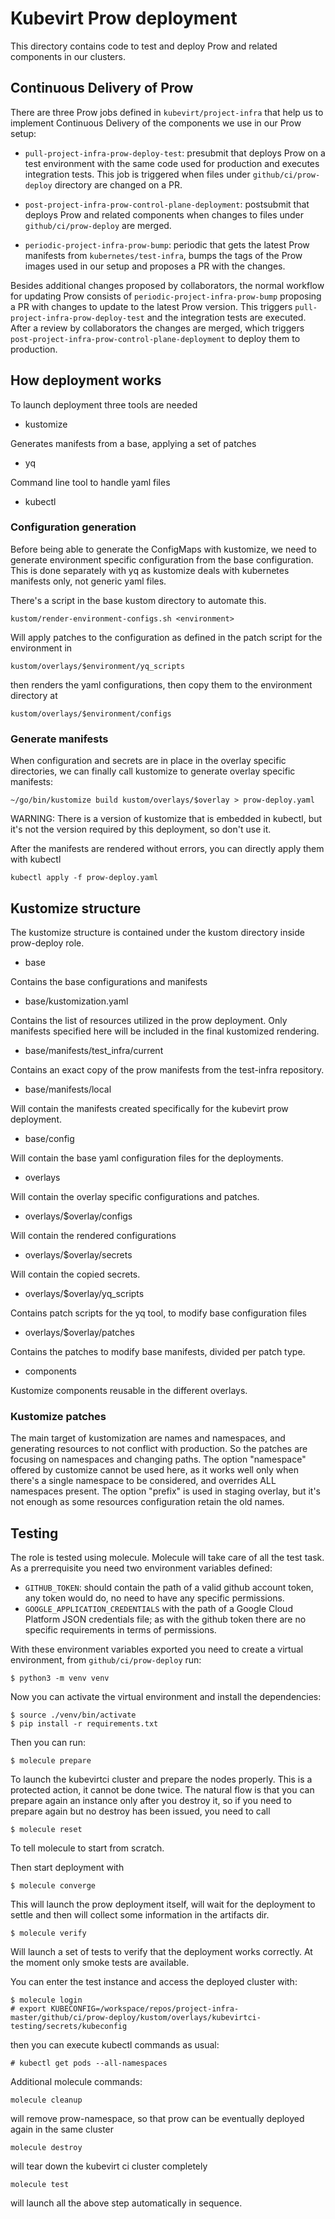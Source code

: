 # Kubevirt Prow deployment

This directory contains code to test and deploy Prow and related components
in our clusters.

## Continuous Delivery of Prow

There are three Prow jobs defined in `kubevirt/project-infra` that help us to
implement Continuous Delivery of the components we use in our Prow setup:

* `pull-project-infra-prow-deploy-test`: presubmit that deploys Prow on a test
environment with the same code used for production and executes integration tests.
This job is triggered when files under `github/ci/prow-deploy` directory are
changed on a PR.

* `post-project-infra-prow-control-plane-deployment`: postsubmit that deploys
Prow and related components when changes to files under `github/ci/prow-deploy`
are merged.

* `periodic-project-infra-prow-bump`: periodic that gets the latest Prow manifests
from `kubernetes/test-infra`, bumps the tags of the Prow images used in our
setup and proposes a PR with the changes.

Besides additional changes proposed by collaborators, the normal workflow for
updating Prow consists of `periodic-project-infra-prow-bump` proposing a PR with
changes to update to the latest Prow version. This triggers `pull-project-infra-prow-deploy-test`
and the integration tests are executed. After a review by collaborators the
changes are merged, which triggers `post-project-infra-prow-control-plane-deployment`
to deploy them to production.

## How deployment works

To launch deployment three tools are needed

- kustomize

Generates manifests from a base, applying a set of patches

- yq

Command line tool to handle yaml files

- kubectl

### Configuration generation

Before being able to generate the ConfigMaps with kustomize, we need to generate
environment specific configuration from the base configuration. This is done
separately with yq as kustomize deals with kubernetes manifests only, not generic yaml files.

There's a script in the base kustom directory to automate this.

    kustom/render-environment-configs.sh <environment>

Will apply patches to the configuration as defined in the patch script for the environment in

    kustom/overlays/$environment/yq_scripts

then renders the yaml configurations, then copy them to the environment directory at

    kustom/overlays/$environment/configs

### Generate manifests

When configuration and secrets are in place in the overlay specific directories,
we can finally call kustomize to generate overlay specific manifests:

    ~/go/bin/kustomize build kustom/overlays/$overlay > prow-deploy.yaml

WARNING: There is a version of kustomize that is embedded in kubectl, but it's not the version
required by this deployment, so don't use it.

After the manifests are rendered without errors, you can directly apply them with kubectl

    kubectl apply -f prow-deploy.yaml

## Kustomize structure

The kustomize structure is contained under the kustom directory inside prow-deploy role.

- base

Contains the base configurations and manifests

- base/kustomization.yaml

Contains the list of resources utilized in the prow deployment. Only manifests
specified here will be included in the final kustomized rendering.

- base/manifests/test_infra/current

Contains an exact copy of the prow manifests from the test-infra repository.

- base/manifests/local

Will contain the manifests created specifically for the kubevirt prow deployment.

- base/config

Will contain the base yaml configuration files for the deployments.

- overlays

Will contain the overlay specific configurations and patches.

- overlays/$overlay/configs

Will contain the rendered configurations

- overlays/$overlay/secrets

Will contain the copied secrets.

- overlays/$overlay/yq_scripts

Contains patch scripts for the yq tool, to modify base configuration files

- overlays/$overlay/patches

Contains the patches to modify base manifests, divided per patch type.

- components

Kustomize components reusable in the different overlays.

### Kustomize patches

The main target of kustomization are names and namespaces, and generating
resources to not conflict with production.
So the patches are focusing on namespaces and changing paths.
The option "namespace" offered by customize cannot be used here, as it works
well only when there's a single namespace to be considered, and overrides ALL
namespaces present.
The option "prefix" is used in staging overlay, but it's not enough as some
resources configuration retain the old names.

## Testing

The role is tested using molecule.
Molecule will take care of all the test task.
As a prerrequisite you need two environment variables defined:
* `GITHUB_TOKEN`: should contain the path of a valid github account token, any token would do,
no need to have any specific permissions.
* `GOOGLE_APPLICATION_CREDENTIALS` with the path of a Google Cloud Platform JSON credentials file; as with
the github token there are no specific requirements in terms of permissions.

With these environment variables exported you need to create a virtual environment, from `github/ci/prow-deploy` run:

    $ python3 -m venv venv

Now you can activate the virtual environment and install the dependencies:

    $ source ./venv/bin/activate
    $ pip install -r requirements.txt

Then you can run:

    $ molecule prepare

To launch the kubevirtci cluster and prepare the nodes
properly. This is a protected action, it cannot be done twice.
The natural flow is that you can prepare again an instance only
after you destroy it, so if you need to prepare again but no destroy
has been issued, you need to call

    $ molecule reset

To tell molecule to start from scratch.

Then start deployment with

    $ molecule converge

This will launch the prow deployment itself, will wait for the deployment
to settle and then will collect some information in the
artifacts dir.

    $ molecule verify

Will launch a set of tests to verify that the deployment
works correctly. At the moment only smoke tests are available.

You can enter the test instance and access the deployed cluster with:

    $ molecule login
    # export KUBECONFIG=/workspace/repos/project-infra-master/github/ci/prow-deploy/kustom/overlays/kubevirtci-testing/secrets/kubeconfig

then you can execute kubectl commands as usual:

    # kubectl get pods --all-namespaces

Additional molecule commands:

    molecule cleanup

will remove prow-namespace, so that prow can be eventually
deployed again in the same cluster

    molecule destroy

will tear down the kubevirt ci cluster completely

    molecule test

will launch all the above step automatically in sequence.
